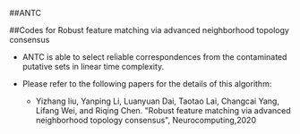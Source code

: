 ##ANTC


##Codes for Robust feature matching via advanced neighborhood topology consensus

* ANTC is able to select reliable correspondences from the contaminated putative sets in linear time complexity.
    
* Please refer to the following papers for the details of this algorithm:
    * Yizhang liu, Yanping Li, Luanyuan Dai, Taotao Lai, Changcai Yang, Lifang Wei, and Riqing Chen. "Robust feature matching via advanced neighborhood topology consensus", Neurocomputing,2020
